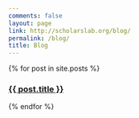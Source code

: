 ```yaml
---
comments: false
layout: page
link: http://scholarslab.org/blog/
permalink: /blog/
title: Blog
---
```


{% for post in site.posts %}
<h3><a href="{{ post.url | relative_url }}">{{ post.title }}</a></h3>
{% endfor %}
